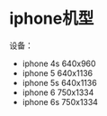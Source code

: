# iphone机型

设备：

* iphone 4s   640x960
* iphone 5     640x1136
* iphone 5s   640x1136
* iphone 6     750x1334
* iphone 6s   750x1334


